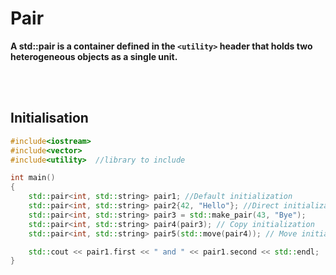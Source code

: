 # Pair

__A std::pair is a container defined in the `<utility>` header that holds two heterogeneous objects as a single unit.__


<br>
<br>

## Initialisation

```cpp
#include<iostream>
#include<vector>
#include<utility>  //library to include

int main()
{
	std::pair<int, std::string> pair1; //Default initialization
	std::pair<int, std::string> pair2{42, "Hello"}; //Direct initialization
	std::pair<int, std::string> pair3 = std::make_pair(43, "Bye");
	std::pair<int, std::string> pair4(pair3); // Copy initialization
	std::pair<int, std::string> pair5(std::move(pair4)); // Move initialization

	std::cout << pair1.first << " and " << pair1.second << std::endl;    //Accessing the elements of the pair
}
```

<br>
<br>
